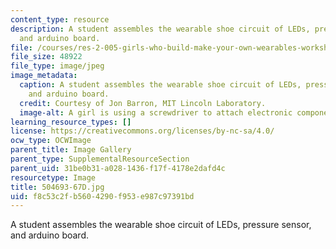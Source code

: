 ```yaml
---
content_type: resource
description: A student assembles the wearable shoe circuit of LEDs, pressure sensor,
  and arduino board.
file: /courses/res-2-005-girls-who-build-make-your-own-wearables-workshop-spring-2015/f8c53c2fb5604290f953e987c97391bd_504693-67D.jpg
file_size: 48922
file_type: image/jpeg
image_metadata:
  caption: A student assembles the wearable shoe circuit of LEDs, pressure sensor,
    and arduino board.
  credit: Courtesy of Jon Barron, MIT Lincoln Laboratory.
  image-alt: A girl is using a screwdriver to attach electronic components to a boot.
learning_resource_types: []
license: https://creativecommons.org/licenses/by-nc-sa/4.0/
ocw_type: OCWImage
parent_title: Image Gallery
parent_type: SupplementalResourceSection
parent_uid: 31be0b31-a028-1436-f17f-4178e2dafd4c
resourcetype: Image
title: 504693-67D.jpg
uid: f8c53c2f-b560-4290-f953-e987c97391bd
---
```

A student assembles the wearable shoe circuit of LEDs, pressure sensor, and arduino board.